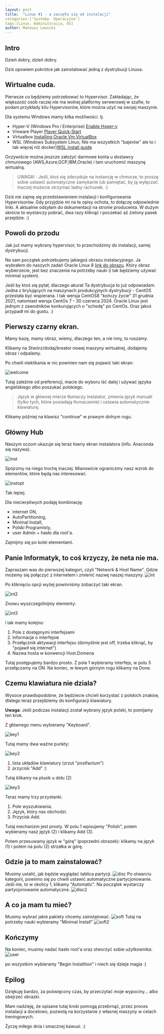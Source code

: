 ```yaml
---
layout: post
title:  "Linux #1 - a zaczęło się od instalacji"
categories:['Systemy  Operacyjne']
tags:[Linux, Administracja, OS]
author: Mateusz Lewicki
---
```

## Intro
Dzień dobry, dzień dobry.

Dziś opowiem pokrótce jak zainstalować jedną z dystrybucji Linuxa.

## Wirtualne cuda.
Pierwsze co będziemy potrzebować to Hypervisor.
Zakładając, że większość osób raczej nie ma wolnej platformy serwerowej w szafie, to podam przykłady kilu Hypervisorów, które można użyć na swojej maszynie.

Dla systemu Windows mamy kilka możliwości. tj.
- Hyper-V (Windows Pro i Enterprise) [Enable Hyper-v](https://docs.microsoft.com/pl-pl/virtualization/hyper-v-on-windows/quick-start/enable-hyper-v)
- Vmware Player [Player Quick-Start](https://docs.vmware.com/en/VMware-Workstation-Player/index.html)
- Virtualbox [Installing Oracle Vm VirtualBox](https://www.virtualbox.org/manual/UserManual.html#intro-installing)
- WSL (Windows Subsystem Linux; Nie ma wszystkich "bajerów" ale to i tak więcej niż docker)[WSL install guide](https://docs.microsoft.com/en-us/windows/wsl/install-win10)

Oczywiście można jeszcze założyć darmowe konta u dostawcy chmurowego (AWS,Azure,GCP,IBM,Oracle) i tam uruchomić maszynę wirtualną.
> UWAGA! : Jeśli, ktoś się zdecyduje na instancję w chmurze, to proszę sobie ustawić automatyczne zamykanie lub pamiętać, by ją wyłączać.
>  Inaczej możecie otrzymać ładny rachunek. :) 

Dziś nie zajmę się przedstawieniem instalacji i konfigurowania Hypervisorów. Gdy przyjdzie mi na te opisy ochota, to dołączę odpowiednie linki. 
A aktualnie odsyłam do dokumentacji na stronie producenta. W dużym skrócie to wystarczy pobrać, dwa razy kliknąć i poczekać aż zielony pasek przejdzie. :)

## Powoli do przodu
Jak już mamy wybrany hypervisor, to przechodzimy do instalacji, samej dystrybucji.

Na sam początek potrzebujemy jakiegoś obrazu instalacyjnego. 
Ja wybrałem do naszych zadań Oracle Linux 8 [link do obrazu](https://yum.oracle.com/oracle-linux-isos.html). 
Który obraz wybierzecie, jest bez znaczenia na potrzeby nauki (i tak będziemy używać minimal system).

Jeśli by ktoś się pytał, dlaczego akurat Ta dystrybucja to już odpowiadam.
Jedna z brylujących na maszynach produkcyjnych dystrybucji - CentOS przestała być wspierana. 
I tak wersja CentOS8 "kończy życie" 31 grudnia 2021, natomiast wersja CentOs 7 - 30 czerwca 2024.
Oracle Linux jest jednym z zawodników konkurujących o "schedę" po CentOs. 
Oraz jakoś przypadł mi do gustu. :)


## Pierwszy czarny ekran.
Mamy bazę, mamy obraz, wiemy, dlaczego ten, a nie inny, to ruszamy.

Klikamy na Stwórz/dodaj/kreator nowej maszyny wirtualnej, dodajemy obraz i odpalamy.

Po chwili nieklikania w nic powinien nam się pojawić taki ekran:

![welcome](/assets/images/l1/l11.png)

Tutaj zależnie od preferencji, macie do wyboru iść dalej i używać języka angielskiego albo poszukać polskiego.
> Język w głównej mierze tłumaczy instalator, zmienia język manuali (tylko tych, które posiadają tłumaczenie) i ustawia automatycznie klawiaturę.

Klikamy później na klawisz "continue" w prawym dolnym rogu.

## Główny Hub

Naszym oczom ukazuje się teraz łowny ekran instalatora (info. Anaconda się nazywa).

![inst](/assets/images/l1/l12.png)

Spójrzmy na niego trochę inaczej. Mianowicie ograniczmy nasz wzrok do elementów, które będą nas interesować.

![instopt](/assets/images/l1/l121.png)

Tak lepiej. 

Dla niecierpliwych podaję kombinację:
- internet ON,
- AutoPartitioning,
- Minimal Install,
- Polski Programisty,
- user Admin + hasło dla root'a.

Zajmijmy się po kolei elementami.

## Panie Informatyk, to coś krzyczy, że neta nie ma.
Zapraszam was do pierwszej kategori, czyli "Network & Host Name".
Gdzie możemy się połączyć z internetem i zmienić nazwę naszej maszyny.
![int](/assets/images/l1/l125.png)

Po kliknięciu opcji wyżej powinniśmy zobaczyć taki ekran.

![int2](/assets/images/l1/l17.png)

Znowu wyszczególnijmy elementy:

![int3](/assets/images/l1/l171.png)

i tak mamy kolejno:
1. Pole z dostępnymi interfejsami
2. Informacje o interfejsie
3. Przełącznik aktywacji interfejsu (domyślnie jest off, trzeba kliknąć, by "pojawił się internet")
4. Nazwa hosta w konwencji Host.Domena

Tutaj postępujemy bardzo prosto. 
Z pola 1 wybieramy interfejs, w polu 3 przełączamy na ON.
Na koniec, w lewym górnym rogu klikamy na Done.

## Czemu klawiatura nie dziala?
Wysoce prawdopodobne, że będziecie chcieli korzystać z polskich znaków, dlatego teraz przejdziemy do konfiguracji klawiatury.

__Uwaga__: Jeśli podczas instalacji został wybrany język polski, to pomijamy ten krok.

Z głównego menu wybieramy "Keyboard".

![key1](/assets/images/l1/l122.png)

Tutaj mamy dwa ważne punkty:

![key2](/assets/images/l1/l14.png)

1. lista układów klawiatury (zrzut "postfactum")
2. przycisk "Add" :) 

Tutaj klikamy na plusik u dołu (2)

![key3](/assets/images/l1/l13.png)

Teraz mamy trzy przystanki.

1. Pole wyszukiwania.
2. Język, który nas obchodzi.
3. Przycisk Add.

Tutaj mechanizm jest prosty. W polu 1 wpisujemy "Polish", potem wybieramy nasz język (2) i klikamy Add (3).

Potem przesuwamy język w "górę" (poprzedni obrazek): 
klikamy na język (1) i potem na polu (2) strzałka w górę.

## Gdzie ja to mam zainstalować?
Musimy ustalić, jak będzie wyglądać tablica partycji.
![disc](/assets/images/l1/l124.png)
Po otwarciu kategorii, powinno się po chwili ustawić automatyczne partycjonowanie.
Jeśli nie, to w okolicy 1, klikamy "Automatic". Na początek wystarczy partycjonowanie automatyczne. 
![disc2](/assets/images/l1/l15.png)

## A co ja mam tu mieć?
Musimy wybrać jakie pakiety chcemy zainstalować.
![soft](/assets/images/l1/l123.png)
Tutaj na potrzeby nauki wybieramy "Minimal Install"
![soft2](/assets/images/l1/l16.png)

## Kończymy
Na koniec, musimy nadać hasło root'a oraz stworzyć sobie użytkownika:
![user](/assets/images/l1/l126.png)

po wszystkim wybieramy "Begin Installtion" i niech się dzieje magia :) 


## Epilog
Dziękuję bardzo, za poświęcony czas, by przeczytać moje wypociny... albo obejrzeć obrazki.

Mam nadzieję, że opisane tutaj kroki pomogą przebrnąć, przez proces instalacji a docelowo, pozwolą na korzystanie z własnej maszyny w celach treningowych.

Życzę miłego dnia i smacznej kawusi. :)